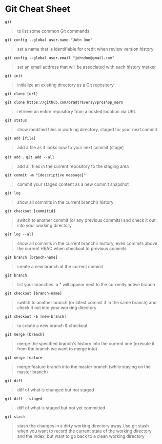 # Git Cheat Sheet

`git`

> to list some common Git commands

`git config --global user.name "John Doe"`

> set a name that is identifiable for credit when review version history

`git config --global user.email "johndoe@gmail.com"`

> set an email address that will be associated with each history marker

`git init`

> initialize an existing directory as a Git repository

`git clone [url]`

`git clone https://github.com/bradtraversy/proshop_mern`

> retrieve an entire repository from a hosted location via URL

`git status`

> show modified files in working directory, staged for your next commit

`git add [file]`

> add a file as it looks now to your next commit (stage)

`git add .`
`git add --all`

> add all files in the current repository to the staging area

`git commit -m "[descriptive message]"`

> commit your staged content as a new commit snapshot

`git log`

> show all commits in the current branch’s history

`git checkout [commitid]`

> switch to another commit (or any previous commits) and check it out into your working directory

`git log --all`

> show all commits in the current branch’s history, even commits above the current HEAD when checkout to previous commits

`git branch [branch-name]`

> create a new branch at the current commit

`git branch`

> list your branches. a \* will appear next to the currently active branch

`git checkout [branch-name]`

> switch to another branch (or latest commit if in the same branch) and check it out into your working directory

`git checkout -b [new-branch]`

> to create a new branch & checkout

`git merge [branch]`

> merge the specified branch's history into the current one (execute it from the branch we want to merge into)

`git merge feature`

> merge feature branch into the master branch (while staying on the master branch)

`git diff`

> diff of what is changed but not staged

`git diff --staged`

> diff of what is staged but not yet committed

`git stash`

> stash the changes in a dirty working directory away
> Use git stash when you want to record the current state of the working directory and the index, but want to go back to a clean working directory
